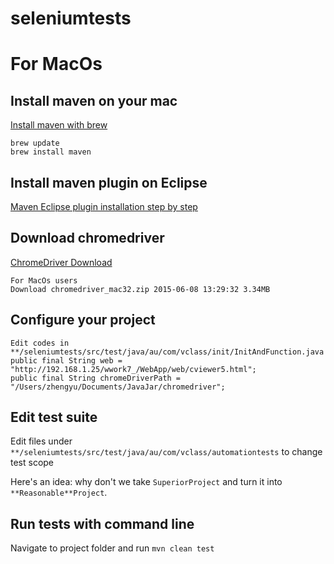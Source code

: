 # seleniumtests

# For MacOs

## Install maven on your mac

[Install maven with brew](http://brewformulas.org/Maven)

```
brew update
brew install maven
```

## Install maven plugin on Eclipse

[Maven Eclipse plugin installation step by step](http://stackoverflow.com/questions/8620127/maven-in-eclipse-step-by-step-installation)

## Download chromedriver

[ChromeDriver Download](http://chromedriver.storage.googleapis.com/index.html?path=2.16/)
```
For MacOs users
Download chromedriver_mac32.zip	2015-06-08 13:29:32	3.34MB	
```

## Configure your project
```
Edit codes in **/seleniumtests/src/test/java/au/com/vclass/init/InitAndFunction.java
public final String web = "http://192.168.1.25/wwork7_/WebApp/web/cviewer5.html";
public final String chromeDriverPath = "/Users/zhengyu/Documents/JavaJar/chromedriver"; 
```

## Edit test suite
Edit files under `**/seleniumtests/src/test/java/au/com/vclass/automationtests` to change test scope

Here's an idea: why don't we take `SuperiorProject` and turn it into `**Reasonable**Project`.

## Run tests with command line
Navigate to project folder and run `mvn clean test`

